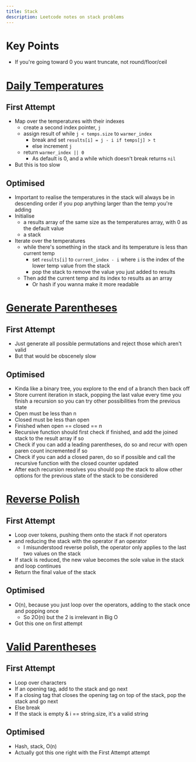 ```yaml
---
title: Stack
description: Leetcode notes on stack problems
---
```


# Key Points

- If you're going toward 0 you want truncate, not round/floor/ceil

# [Daily Temperatures](https://leetcode.com/problems/daily-temperatures/)

## First Attempt

- Map over the temperatures with their indexes
  - create a second index pointer, `j`
  - assign result of while `j < temps.size` to `warmer_index`
    - break and set `results[i] = j - i if temps[j] > t`
    - else increment `j`
  - return `warmer_index || 0`
    - As default is 0, and a while which doesn't break returns `nil`
- But this is too slow

## Optimised

- Important to realise the temperatures in the stack will always be in descending order if you pop anything larger than the temp you're adding
- Initialise
  - a results array of the same size as the temperatures array, with 0 as the default value
  - a stack
- Iterate over the temperatures
  - while there's something in the stack and its temperature is less than current temp
    - set `results[i]` to `current_index - i` where `i` is the index of the lower temp value from the stack
    - pop the stack to remove the value you just added to results
  - Then add the current temp and its index to results as an array
    - Or hash if you wanna make it more readable

# [Generate Parentheses](https://leetcode.com/problems/generate-parentheses/description/)

## First Attempt

- Just generate all possible permutations and reject those which aren't valid
- But that would be obscenely slow

## Optimised

- Kinda like a binary tree, you explore to the end of a branch then back off
- Store current iteration in stack, popping the last value every time you finish a recursion so you can try other possibilities from the previous state
- Open must be less than n
- Closed must be less than open
- Finished when open == closed == n
- Recursive function should first check if finished, and add the joined stack to the result array if so
- Check if you can add a leading parentheses, do so and recur with open paren count incremented if so
- Check if you can add a closed paren, do so if possible and call the recursive function with the closed counter updated
- After each recursion resolves you should pop the stack to allow other options for the previous state of the stack to be considered

# [Reverse Polish](https://leetcode.com/problems/evaluate-reverse-polish-notation/)

## First Attempt

- Loop over tokens, pushing them onto the stack if not operators
- and reducing the stack with the operator if an operator
  - I misunderstood reverse polish, the operator only applies to the last two values on the stack
- If stack is reduced, the new value becomes the sole value in the stack and loop continues
- Return the final value of the stack

## Optimised

- O(n), because you just loop over the operators, adding to the stack once and popping once
  - So 2O(n) but the 2 is irrelevant in Big O
- Got this one on first attempt

# [Valid Parentheses](https://leetcode.com/problems/valid-parentheses/)

## First Attempt

- Loop over characters
- If an opening tag, add to the stack and go next
- If a closing tag that closes the opening tag on top of the stack, pop the stack and go next
- Else break
- If the stack is empty & i == string.size, it's a valid string

## Optimised

- Hash, stack, O(n)
- Actually got this one right with the First Attempt attempt
